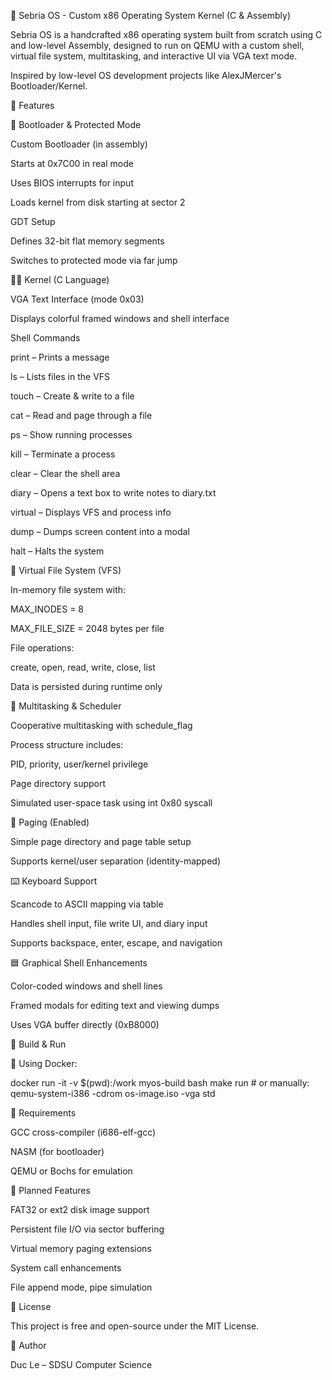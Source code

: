 🧵 Sebria OS - Custom x86 Operating System Kernel (C & Assembly)

Sebria OS is a handcrafted x86 operating system built from scratch using C and low-level Assembly, designed to run on QEMU with a custom shell, virtual file system, multitasking, and interactive UI via VGA text mode.

Inspired by low-level OS development projects like AlexJMercer's Bootloader/Kernel.

🧠 Features

🔧 Bootloader & Protected Mode

Custom Bootloader (in assembly)

Starts at 0x7C00 in real mode

Uses BIOS interrupts for input

Loads kernel from disk starting at sector 2

GDT Setup

Defines 32-bit flat memory segments

Switches to protected mode via far jump

🧑‍💻 Kernel (C Language)

VGA Text Interface (mode 0x03)

Displays colorful framed windows and shell interface

Shell Commands

print – Prints a message

ls – Lists files in the VFS

touch <filename> – Create & write to a file

cat <filename> – Read and page through a file

ps – Show running processes

kill <pid> – Terminate a process

clear – Clear the shell area

diary – Opens a text box to write notes to diary.txt

virtual – Displays VFS and process info

dump – Dumps screen content into a modal

halt – Halts the system

📁 Virtual File System (VFS)

In-memory file system with:

MAX_INODES = 8

MAX_FILE_SIZE = 2048 bytes per file

File operations:

create, open, read, write, close, list

Data is persisted during runtime only

🔁 Multitasking & Scheduler

Cooperative multitasking with schedule_flag

Process structure includes:

PID, priority, user/kernel privilege

Page directory support

Simulated user-space task using int 0x80 syscall

💾 Paging (Enabled)

Simple page directory and page table setup

Supports kernel/user separation (identity-mapped)

⌨️ Keyboard Support

Scancode to ASCII mapping via table

Handles shell input, file write UI, and diary input

Supports backspace, enter, escape, and navigation

🟦 Graphical Shell Enhancements

Color-coded windows and shell lines

Framed modals for editing text and viewing dumps

Uses VGA buffer directly (0xB8000)

🧪 Build & Run

🐳 Using Docker:

docker run -it -v $(pwd):/work myos-build bash
make run   # or manually: qemu-system-i386 -cdrom os-image.iso -vga std

🧰 Requirements

GCC cross-compiler (i686-elf-gcc)

NASM (for bootloader)

QEMU or Bochs for emulation

🚧 Planned Features

FAT32 or ext2 disk image support

Persistent file I/O via sector buffering

Virtual memory paging extensions

System call enhancements

File append mode, pipe simulation

📜 License

This project is free and open-source under the MIT License.

👤 Author

Duc Le – SDSU Computer Science
